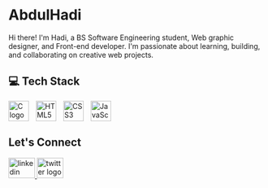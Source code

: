   <h1>AbdulHadi</h1>
<p>Hi there! I'm Hadi, a BS Software Engineering student, Web graphic designer, and Front-end developer. I'm passionate about learning, building, and collaborating on creative web projects.</p>

<h2>💻 Tech Stack</h2>

<div style="display: flex; align-items: center; gap: 14px;">
  <img src="https://cdn.jsdelivr.net/gh/devicons/devicon/icons/c/c-original.svg" height="40" alt="C logo" />
  <img src="https://cdn.jsdelivr.net/gh/devicons/devicon/icons/html5/html5-original.svg" height="40" alt="HTML5 logo" />
  <img src="https://cdn.jsdelivr.net/gh/devicons/devicon/icons/css3/css3-original.svg" height="40" alt="CSS3 logo" />
  <img src="https://cdn.jsdelivr.net/gh/devicons/devicon/icons/javascript/javascript-plain.svg" height="40" alt="JavaScript logo" />
</div>

<h2>Let's Connect</h2>
<div align="left">
  <a href="https://www.linkedin.com/in/abdulhadi-saqib-98b246307?utm_source=share&utm_campaign=share_via&utm_content=profile&utm_medium=android_app" target="_blank">
    <img src="https://raw.githubusercontent.com/maurodesouza/profile-readme-generator/master/src/assets/icons/social/linkedin/default.svg" width="52" height="40" alt="linkedin logo"  />
  </a>
  <a href="https://x.com/AbdulHadi_31?t=nDH4HE50nyyIHS957Dr2Uw&s=09" target="_blank">
    <img src="https://raw.githubusercontent.com/maurodesouza/profile-readme-generator/master/src/assets/icons/social/twitter/default.svg" width="52" height="40" alt="twitter logo"  />
  </a>
</div>

###
